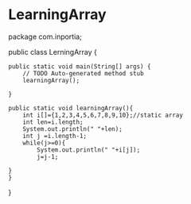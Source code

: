 # LearningArray

package com.inportia;

public class LerningArray {

	public static void main(String[] args) {
		// TODO Auto-generated method stub
		learningArray();

	}
	
	public static void learningArray(){
    	int i[]={1,2,3,4,5,6,7,8,9,10};//static array
    	int len=i.length;
    	System.out.println(" "+len);
    	int j =i.length-1;
    	while(j>=0){
    		System.out.println(" "+i[j]);
    		j=j-1;
    		
    }
	}
}
    		
    	


